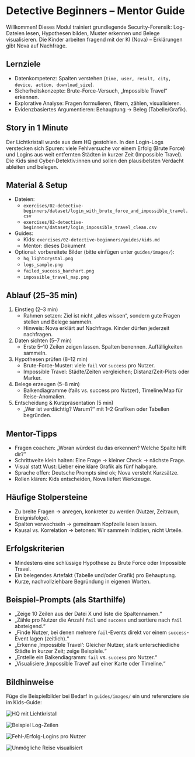 # Detective Beginners – Mentor Guide

Willkommen! Dieses Modul trainiert grundlegende Security-Forensik: Log-Dateien lesen, Hypothesen bilden, Muster erkennen und Belege visualisieren. Die Kinder arbeiten fragend mit der KI (Nova) – Erklärungen gibt Nova auf Nachfrage.

## Lernziele

- Datenkompetenz: Spalten verstehen (`time, user, result, city, device, action, download_size`).
- Sicherheitskonzepte: Brute-Force-Versuch, „Impossible Travel“ erkennen.
- Explorative Analyse: Fragen formulieren, filtern, zählen, visualisieren.
- Evidenzbasiertes Argumentieren: Behauptung → Beleg (Tabelle/Grafik).

## Story in 1 Minute

Der Lichtkristall wurde aus dem HQ gestohlen. In den Login-Logs verstecken sich Spuren: viele Fehlversuche vor einem Erfolg (Brute Force) und Logins aus weit entfernten Städten in kurzer Zeit (Impossible Travel). Die Kids sind Cyber-Detektiv:innen und sollen den plausibelsten Verdacht ableiten und belegen.

## Material & Setup

- Dateien:
  - `exercises/02-detective-beginners/dataset/login_with_brute_force_and_impossible_travel.csv`
  - `exercises/02-detective-beginners/dataset/login_impossible_travel_clean.csv`
- Guides:
  - Kids: `exercises/02-detective-beginners/guides/kids.md`
  - Mentor: dieses Dokument
- Optional: vorbereitete Bilder (bitte einfügen unter `guides/images/`):
  - `hq_lightcrystal.png`
  - `logs_sample.png`
  - `failed_success_barchart.png`
  - `impossible_travel_map.png`

## Ablauf (25–35 min)

1. Einstieg (2–3 min)
   - Rahmen setzen: Ziel ist nicht „alles wissen“, sondern gute Fragen stellen und Belege sammeln.
   - Hinweis: Nova erklärt auf Nachfrage. Kinder dürfen jederzeit nachfragen.
2. Daten sichten (5–7 min)
   - Erste 5–10 Zeilen zeigen lassen. Spalten benennen. Auffälligkeiten sammeln.
3. Hypothesen prüfen (8–12 min)
   - Brute-Force-Muster: viele `fail` vor `success` pro Nutzer.
   - Impossible Travel: Städte/Zeiten vergleichen; Distanz/Zeit-Plots oder Marker.
4. Belege erzeugen (5–8 min)
   - Balkendiagramme (fails vs. success pro Nutzer), Timeline/Map für Reise-Anomalien.
5. Entscheidung & Kurzpräsentation (5 min)
   - „Wer ist verdächtig? Warum?“ mit 1–2 Grafiken oder Tabellen begründen.

## Mentor-Tipps

- Fragen coachen: „Woran würdest du das erkennen? Welche Spalte hilft dir?“
- Schrittweite klein halten: Eine Frage → kleiner Check → nächste Frage.
- Visual statt Wust: Lieber eine klare Grafik als fünf halbgare.
- Sprache offen: Deutsche Prompts sind ok; Nova versteht Kurzsätze.
- Rollen klären: Kids entscheiden, Nova liefert Werkzeuge.

## Häufige Stolpersteine

- Zu breite Fragen → anregen, konkreter zu werden (Nutzer, Zeitraum, Ereignisfolge).
- Spalten verwechseln → gemeinsam Kopfzeile lesen lassen.
- Kausal vs. Korrelation → betonen: Wir sammeln Indizien, nicht Urteile.

## Erfolgskriterien

- Mindestens eine schlüssige Hypothese zu Brute Force oder Impossible Travel.
- Ein belegendes Artefakt (Tabelle und/oder Grafik) pro Behauptung.
- Kurze, nachvollziehbare Begründung in eigenen Worten.

## Beispiel-Prompts (als Starthilfe)

- „Zeige 10 Zeilen aus der Datei X und liste die Spaltennamen.“
- „Zähle pro Nutzer die Anzahl `fail` und `success` und sortiere nach `fail` absteigend.“
- „Finde Nutzer, bei denen mehrere `fail`-Events direkt vor einem `success`-Event lagen (zeitlich).“
- „Erkenne ‚Impossible Travel‘: Gleicher Nutzer, stark unterschiedliche Städte in kurzer Zeit; zeige Beispiele.“
- „Erstelle ein Balkendiagramm: `fail` vs. `success` pro Nutzer.“
- „Visualisiere ‚Impossible Travel‘ auf einer Karte oder Timeline.“

## Bildhinweise

Füge die Beispielbilder bei Bedarf in `guides/images/` ein und referenziere sie im Kids-Guide:

![HQ mit Lichtkristall](./images/hq_lightcrystal.png "HQ mit Lichtkristall")

![Beispiel Log-Zeilen](./images/logs_sample.png "Beispiel Log-Zeilen")

![Fehl-/Erfolg-Logins pro Nutzer](./images/failed_success_barchart.png "Fehl-/Erfolg-Logins pro Nutzer")

![Unmögliche Reise visualisiert](./images/impossible_travel_map.png "Unmögliche Reise visualisiert")

